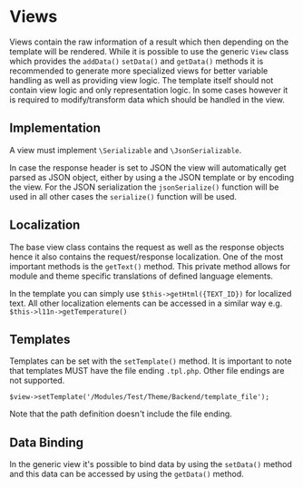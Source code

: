 # Views

Views contain the raw information of a result which then depending on the template will be rendered. While it is possible to use the generic `View` class which provides the `addData()` `setData()` and `getData()` methods it is recommended to generate more specialized views for better variable handling as well as providing view logic. The template itself should not contain view logic and only representation logic. In some cases however it is required to modify/transform data which should be handled in the view.

## Implementation

A view must implement `\Serializable` and `\JsonSerializable`.

In case the response header is set to JSON the view will automatically get parsed as JSON object, either by using a the JSON template or by encoding the view. For the JSON serialization the `jsonSerialize()` function will be used in all other cases the `serialize()` function will be used.

## Localization

The base view class contains the request as well as the response objects hence it also contains the request/response localization. One of the most important methods is the `getText()` method. This private method allows for module and theme specific translations of defined language elements. 

In the template you can simply use `$this->getHtml({TEXT_ID})` for localized text. All other localization elements can be accessed in a similar way e.g. `$this->l11n->getTemperature()`

## Templates

Templates can be set with the `setTemplate()` method. It is important to note that templates MUST have the file ending `.tpl.php`. Other file endings are not supported.

```
$view->setTemplate('/Modules/Test/Theme/Backend/template_file');
```

Note that the path definition doesn't include the file ending.

## Data Binding

In the generic view it's possible to bind data by using the `setData()` method and this data can be accessed by using the `getData()` method. 